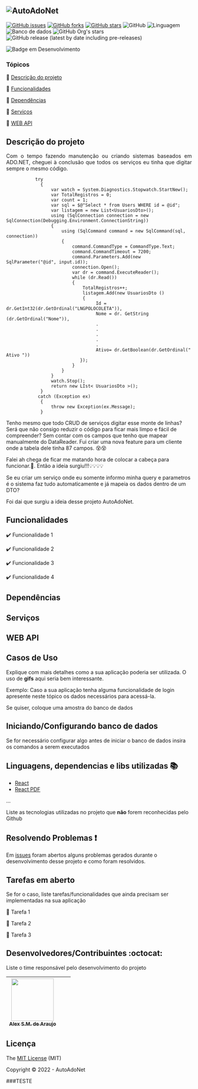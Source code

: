 ![AutoAdoNet](https://user-images.githubusercontent.com/18741973/159269539-678ac171-cf1a-4272-ac90-c779eef9b158.png)
---
[![GitHub issues](https://img.shields.io/github/issues/uareke/AutoAdoNet-)](https://github.com/uareke/AutoAdoNet-/issues)
[![GitHub forks](https://img.shields.io/github/forks/uareke/AutoAdoNet-)](https://github.com/uareke/AutoAdoNet-/network)
[![GitHub stars](https://img.shields.io/github/stars/uareke/AutoAdoNet-)](https://github.com/uareke/AutoAdoNet-/stargazers)
![GitHub](https://img.shields.io/github/license/uareke/AutoAdoNet)
![Linguagem](https://img.shields.io/static/v1?label=ASP.NET&message=Core%205.0&color=gren)
![Banco de dados](https://img.shields.io/static/v1?label=DataBase&message=MSSQL%20Server&color=gren)
![GitHub Org's stars](https://img.shields.io/github/stars/uareke/AutoAdoNet-?style=social)
![GitHub release (latest by date including pre-releases)](https://img.shields.io/github/v/release/uareke/AutoAdoNet-?include_prereleases)


![Badge em Desenvolvimento](http://img.shields.io/static/v1?label=STATUS&message=EM%20DESENVOLVIMENTO/EVOLUÇÃO&color=GREEN&style=for-the-badge)



### Tópicos 

:small_blue_diamond: [Descrição do projeto](#descrição-do-projeto)

:small_blue_diamond: [Funcionalidades](#funcionalidades)

:small_blue_diamond: [Dependências](#dependências)

:small_blue_diamond: [Serviços](#serviços)

:small_blue_diamond: [WEB API](#web-api)


## Descrição do projeto 

<p align="justify">
Com o tempo fazendo manutenção ou criando sistemas baseados em ADO.NET, cheguei à conclusão que todos os serviços eu tinha que digitar sempre o mesmo código.  

``` 
           try 
             { 
                 var watch = System.Diagnostics.Stopwatch.StartNew(); 
                 var TotalRegistros = 0; 
                 var count = 1; 
                 var sql = $@"Select * from Users WHERE id = @id"; 
                 var listagem = new List<UsuariosDto>(); 
                 using (SqlConnection connection = new SqlConnection(Debugging.Environment.ConnectionString)) 
                 { 
                     using (SqlCommand command = new SqlCommand(sql, connection)) 
                     { 
                         command.CommandType = CommandType.Text; 
                         command.CommandTimeout = 7200; 
                         command.Parameters.Add(new SqlParameter("@id", input.id)); 
                         connection.Open(); 
                         var dr = command.ExecuteReader(); 
                         while (dr.Read()) 
                         { 
                             TotalRegistros++; 
                             listagem.Add(new UsuariosDto () 
                             { 
                                  Id = dr.GetInt32(dr.GetOrdinal("LNGPOLOCOLETA")), 
                                  Nome = dr. GetString (dr.GetOrdinal("Nome")), 
                                  . 
                                  . 
                                  . 
                                  . 
                                  . 
                                  Ativo= dr.GetBoolean(dr.GetOrdinal(" Ativo ")) 
                            }); 
                         } 
                     } 
                 } 
                 watch.Stop(); 
                 return new LIst< UsuariosDto >(); 
             } 
            catch (Exception ex) 
             { 
                 throw new Exception(ex.Message); 
             } 
``` 
Tenho mesmo que todo CRUD de serviços digitar esse monte de linhas? Será que não consigo reduzir o código para ficar mais limpo e fácil de compreender? Sem contar com os campos que tenho que mapear manualmente do DataReader. Fui criar uma nova feature para um cliente onde a tabela dele tinha 87 campos. :dizzy_face::dizzy_face:
  
 Falei ah chega de ficar me matando hora de colocar a cabeça para funcionar.:exploding_head:.
  Então a ideia surgiu!!!:bulb::bulb::bulb::bulb:
  
  Se eu criar um serviço onde eu somente informo minha query e parametros é o sistema faz tudo automaticamente e já mapeia os dados dentro de um DTO?
  
  Foi dai que surgiu a ideia desse projeto AutoAdoNet.
  
</p>

## Funcionalidades

:heavy_check_mark: Funcionalidade 1  

:heavy_check_mark: Funcionalidade 2  

:heavy_check_mark: Funcionalidade 3  

:heavy_check_mark: Funcionalidade 4  


## Dependências


## Serviços


## WEB API



## Casos de Uso

Explique com mais detalhes como a sua aplicação poderia ser utilizada. O uso de **gifs** aqui seria bem interessante. 

Exemplo: Caso a sua aplicação tenha alguma funcionalidade de login apresente neste tópico os dados necessários para acessá-la.


Se quiser, coloque uma amostra do banco de dados 

## Iniciando/Configurando banco de dados

Se for necessário configurar algo antes de iniciar o banco de dados insira os comandos a serem executados 

## Linguagens, dependencias e libs utilizadas :books:

- [React](https://pt-br.reactjs.org/docs/create-a-new-react-app.html)
- [React PDF](https://react-pdf.org/)

...

Liste as tecnologias utilizadas no projeto que **não** forem reconhecidas pelo Github 

## Resolvendo Problemas :exclamation:

Em [issues]() foram abertos alguns problemas gerados durante o desenvolvimento desse projeto e como foram resolvidos. 

## Tarefas em aberto

Se for o caso, liste tarefas/funcionalidades que ainda precisam ser implementadas na sua aplicação

:memo: Tarefa 1 

:memo: Tarefa 2 

:memo: Tarefa 3 

## Desenvolvedores/Contribuintes :octocat:

Liste o time responsável pelo desenvolvimento do projeto

| [<img src="https://avatars.githubusercontent.com/u/18741973?s=400&u=85f4ce3e928db7a1bb4f16942c3c95c788cf239b&v=4" width=115><br><sub>Alex S.M. de Araujo</sub>](https://github.com/uareke) | | |
| :---: | :---: | :---: 




## Licença 

The [MIT License]() (MIT)

Copyright :copyright: 2022 - AutoAdoNet


























































###TESTE
